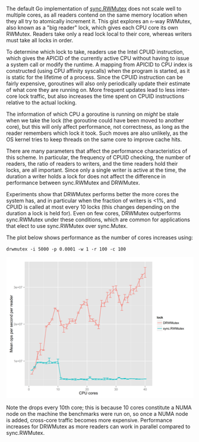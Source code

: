 The default Go implementation of
[sync.RWMutex](https://golang.org/pkg/sync/#RWMutex) does not scale well
to multiple cores, as all readers contend on the same memory location
when they all try to atomically increment it. This gist explores an
`n`-way RWMutex, also known as a "big reader" lock, which gives each
CPU core its own RWMutex. Readers take only a read lock local to their
core, whereas writers must take all locks in order.

To determine which lock to take, readers use the Intel CPUID
instruction, which gives the APICID of the currently active CPU without
having to issue a system call or modify the runtime. A mapping from
APICID to CPU index is constructed (using CPU affinity syscalls) when
the program is started, as it is static for the lifetime of a process.
Since the CPUID instruction can be fairly expensive, goroutines will
also only periodically update their estimate of what core they are
running on. More frequent updates lead to less inter-core lock traffic,
but also increases the time spent on CPUID instructions relative to the
actual locking.

The information of which CPU a goroutine is running on *might* be stale
when we take the lock (the goroutine could have been moved to another
core), but this will only affect performance, not correctness, as long
as the reader remembers which lock it took. Such moves are also
unlikely, as the OS kernel tries to keep threads on the same core to
improve cache hits.

There are many parameters that affect the performance characteristics of
this scheme. In particular, the frequency of CPUID checking, the number
of readers, the ratio of readers to writers, and the time readers hold
their locks, are all important. Since only a single writer is active at
the time, the duration a writer holds a lock for does not affect the
difference in performance between sync.RWMutex and DRWMutex.

Experiments show that DRWMutex performs better the more cores the system
has, and in particular when the fraction of writers is <1%, and CPUID is
called at most every 10 locks (this changes depending on the duration a
lock is held for). Even on few cores, DRWMutex outperforms sync.RWMutex
under these conditions, which are common for applications that elect to
use sync.RWMutex over sync.Mutex.

The plot below shows performance as the number of cores increases using:

    drwmutex -i 5000 -p 0.0001 -w 1 -r 100 -c 100

![DRWMutex and sync.RWMutex performance comparison](./perf.png)

Note the drops every 10th core; this is because 10 cores constitute a
NUMA node on the machine the benchmarks were run on, so once a NUMA node
is added, cross-core traffic becomes more expensive. Performance
increases for DRWMutex as more readers can work in parallel compared to
sync.RWMutex.
